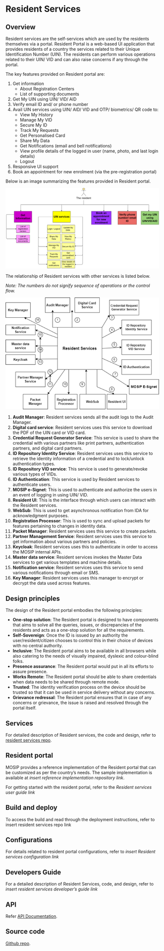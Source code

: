 # Resident Services

## Overview

Resident services are the self-services which are used by the residents themselves via a portal. Resident Portal is a web-based UI application that provides residents of a country the services related to their Unique Identification Number (UIN). The residents can perform various operations related to their UIN/ VID and can also raise concerns if any through the portal.

The key features provided on Resident portal are:

1. Get information 
    * About Registration Centers
    * List of supporting documents
2. Get My UIN using UIN/ VID/ AID 
3. Verify email ID and/ or phone number 
4. Avail UIN services using UIN/ AID/ VID and OTP/ biometrics/ QR code to:
     * View My History
     * Manage My VID
     * Secure My ID
     * Track My Requests
     * Get Personalised Card
     * Share My Data
     * Get Notifications (email and bell notifications)
     * View profile details of the logged in user (name, photo, and last login details)
     * Logout
5. Responsive UI support
6. Book an appointment for new enrolment (via the pre-registration portal)


Below is an image summarizing the features provided in Resident portal.

![](_images/rs-feature-list.png)

The relationship of Resident services with other services is listed below. 

_Note: The numbers do not signify sequence of operations or the control flow._

![](_images/rs-entity-relationship-new.png)


1.	__Audit Manager__: Resident services sends all the audit logs to the Audit Manager.
2.	__Digital card service__: Resident services uses this service to download the PDF of the UIN card or VID card.
3.	__Credential Request Generator Service__: This service is used to share the credential with various partners like print partners, authentication partners, and digital card partners.
4.	__ID Repository Identity Service__: Resident services uses this service to retrieve the identity information of a credential and to lock/unlock authentication types.
6.	__ID Repository VID service__: This service is used to generate/revoke various types of VIDs.
7.	__ID Authentication__: This service is used by Resident services to authenticate users.
8.	__MOSIP e-Signet__: This is used to authenticate and authorize the users in an event of logging in using UIN/ VID.
9.	__Resident UI__: This is the interface through which users can interact with the Resident services.
10.	__WebSub__: This is used to get asynchronous notification from IDA for acknowledgment purposes.
11.	__Registration Processor__: This is used to sync and upload packets for features pertaining to changes in identity data.
12.	__Packet Manager__: Resident services uses this service to create packets.
13.	__Partner Management Service__: Resident services uses this service to get information about various partners and policies.
14.	__Keycloak__: Resident services uses this to authenticate in order to access the MOSIP internal APIs.
15.	__Master data service__: Resident services invokes the Master Data services to get various templates and machine details.
16.	__Notification service__: Resident services uses this service to send various notifications through email or SMS.
17.	__Key Manager__: Resident services uses this manager to encrypt or decrypt the data used across features.


## Design principles

The design of the Resident portal embodies the following principles:

* __One-stop solution__: The Resident portal is designed to have components that aims to solve all the queries, issues, or discrepancies of the residents and acts as a one-stop solution for all the requirements.
* __Self-Sovereign__: Once the ID is issued by an authority the user/resident/citizen chooses to control this in their choice of devices with no central authority.
* __Inclusive__: The Resident portal aims to be available in all browsers while also catering to the needs of visually impaired, dyslexic and colour-blind folks.
* __Presence assurance__: The Resident portal would put in all its efforts to assure presence.
* __Works Remote__: The Resident portal should be able to share credentials when data needs to be shared through remote mode.
* __Trusted__: The identity verification process on the device should be trusted so that it can be used in service delivery without any concerns.
* __Grievance redressal__: The Resident portal ensures that in case of any concerns or grievance, the issue is raised and resolved through the portal itself.

## Services

For detailed description of Resident services, the code and design, refer to [resident services repo](https://github.com/mosip/resident-services/tree/release-1.2.0).

## Resident portal

MOSIP provides a reference implementation of the Resident portal that can be customized as per the country’s needs. The sample implementation is available at *insert reference implementation repository link*. 

For getting started with the resident portal, refer to the *Resident services user guide link*

## Build and deploy

To access the build and read through the deployment instructions, refer to insert resident services repo link

## Configurations

For details related to resident portal configurations, refer to *insert Resident services configuration link*

## Developers Guide

For a detailed description of Resident Services, code, and design, refer to *insert resident services developer’s guide link*

## API

Refer [API Documentation](https://mosip.stoplight.io/docs/resident/9a5192571fc51-document).

## Source code 

[Github repo](https://github.com/mosip/resident-services/tree/release-1.2.0).


